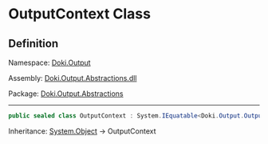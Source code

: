 # OutputContext Class

## Definition

Namespace: [Doki.Output](README.md)

Assembly: [Doki.Output.Abstractions.dll](../README.md)

Package: [Doki.Output.Abstractions](https://www.nuget.org/packages/Doki.Output.Abstractions)

---



```csharp
public sealed class OutputContext : System.IEquatable<Doki.Output.OutputContext>
```

Inheritance: [System.Object](https://learn.microsoft.com/en-us/dotnet/api/System.Object) → OutputContext

